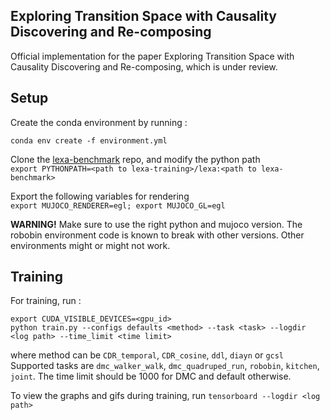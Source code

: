 ## Exploring Transition Space with Causality Discovering and Re-composing

Official implementation for the paper Exploring Transition Space with Causality Discovering and Re-composing, which is under review.

## Setup

Create the conda environment by running : 

```
conda env create -f environment.yml
```

Clone the [lexa-benchmark](https://github.com/orybkin/lexa-benchmark) repo, and modify the python path   
`export PYTHONPATH=<path to lexa-training>/lexa:<path to lexa-benchmark>`  

Export the following variables for rendering  
`export MUJOCO_RENDERER=egl; export MUJOCO_GL=egl`

**WARNING!** Make sure to use the right python and mujoco version. The robobin environment code is known to break with other versions. Other environments might or might not work.

## Training
For training, run : 

```
export CUDA_VISIBLE_DEVICES=<gpu_id>  
python train.py --configs defaults <method> --task <task> --logdir <log path> --time_limit <time limit>
```

where method can be `CDR_temporal`, `CDR_cosine`, `ddl`, `diayn` or `gcsl`   
Supported tasks are `dmc_walker_walk`, `dmc_quadruped_run`, `robobin`, `kitchen`, `joint`. The time limit should be 1000 for DMC and default otherwise.

To view the graphs and gifs during training, run `tensorboard --logdir <log path>`


